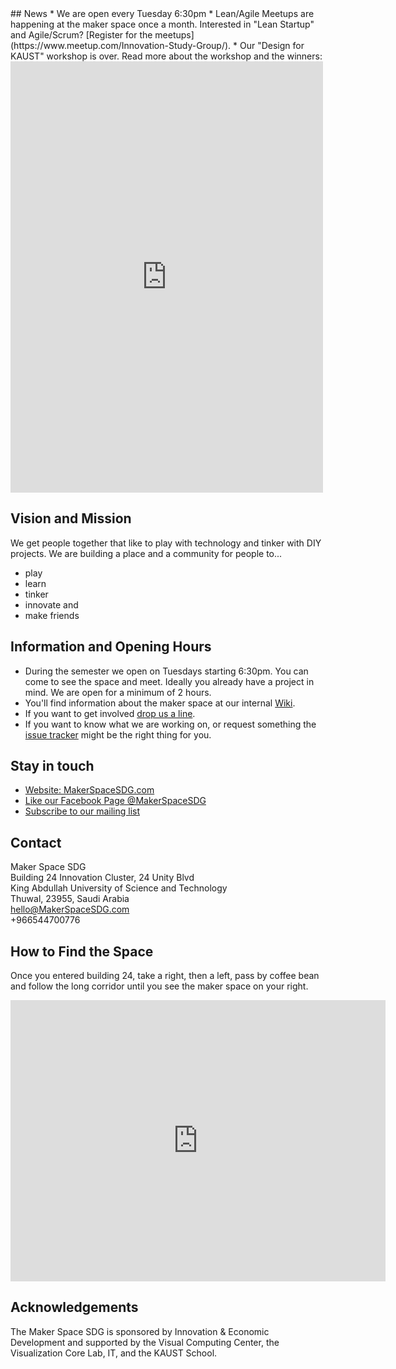 <script>
  window.fbAsyncInit = function() {
    FB.init({
      appId            : '2018389535046416',
      autoLogAppEvents : true,
      xfbml            : true,
      version          : 'v2.11'
    });
  };

  (function(d, s, id){
     var js, fjs = d.getElementsByTagName(s)[0];
     if (d.getElementById(id)) {return;}
     js = d.createElement(s); js.id = id;
     js.src = "https://connect.facebook.net/en_US/sdk.js";
     fjs.parentNode.insertBefore(js, fjs);
   }(document, 'script', 'facebook-jssdk'));
</script>
<div class="fb-customerchat"
 page_id="126758287717666"
 ref="source=homepage"
 minimized="false">
</div>
## News
* We are open every Tuesday 6:30pm
* Lean/Agile Meetups are happening at the maker space once a month. Interested in "Lean Startup" and Agile/Scrum? [Register for the meetups](https://www.meetup.com/Innovation-Study-Group/).
* Our "Design for KAUST" workshop is over. Read more about the workshop and the winners:
<iframe src="https://www.facebook.com/plugins/post.php?href=https%3A%2F%2Fwww.facebook.com%2FMakerSpaceSDG%2Fposts%2F451136695279822&width=500" width="500" height="690" style="border:none;overflow:hidden" scrolling="no" frameborder="0" allowTransparency="true"></iframe>

## Vision and Mission
We get people together that like to play with technology and tinker with DIY projects.
We are building a place and a community for people to...

* play
* learn
* tinker
* innovate and
* make friends

## Information and Opening Hours
* During the semester we open on Tuesdays starting 6:30pm. You can come to see the space and meet. Ideally you already have a project in mind. We are open for a minimum of 2 hours.
* You'll find information about the maker space at our internal [Wiki](https://github.com/MakerSpaceSDG/MakerSpace/wiki).
* If you want to get involved [drop us a line](mailto:hello@makerspacesdg.com).
* If you want to know what we are working on, or request something the [issue tracker](https://github.com/MakerSpaceSDG/MakerSpace/issues) might be the right thing for you.

## Stay in touch
* [Website: MakerSpaceSDG.com](http://MakerSpaceSDG.com)
* [Like our Facebook Page @MakerSpaceSDG](https://www.facebook.com/MakerSpaceSDG/)
* [Subscribe to our mailing list](http://facebook.us13.list-manage.com/subscribe?u=e4c161b70aea7a53d9c9c1c54&id=a21fb611fb)

## Contact

Maker Space SDG  
Building 24
Innovation Cluster, 24 Unity Blvd  
King Abdullah University of Science and Technology  
Thuwal, 23955, Saudi Arabia  
hello@MakerSpaceSDG.com  
+966544700776

## How to Find the Space
Once you entered building 24, take a right, then a left, pass by coffee bean and follow the long corridor until you see the maker space on your right.

<iframe src="https://www.google.com/maps/embed?pb=!1m18!1m12!1m3!1d1355.7676530211224!2d39.10714552353301!3d22.30635509114158!2m3!1f0!2f0!3f0!3m2!1i1024!2i768!4f13.1!3m3!1m2!1s0x0%3A0xf3adec055d62032a!2sMaker+Space!5e0!3m2!1sen!2s!4v1488454545564" width="600" height="450" frameborder="0" style="border:0" allowfullscreen></iframe>

## Acknowledgements
The Maker Space SDG is sponsored by Innovation & Economic Development and supported by the Visual Computing Center, the Visualization Core Lab, IT, and the KAUST School.
